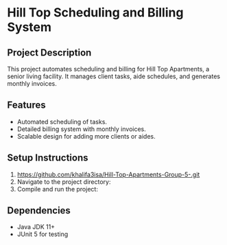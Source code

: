 # Hill Top Scheduling and Billing System

## Project Description

This project automates scheduling and billing for Hill Top Apartments, a senior living facility. It manages client tasks, aide schedules, and generates monthly invoices.

## Features

- Automated scheduling of tasks.
- Detailed billing system with monthly invoices.
- Scalable design for adding more clients or aides.

## Setup Instructions

1. https://github.com/khalifa3isa/Hill-Top-Apartments-Group-5-.git
2. Navigate to the project directory:
3. Compile and run the project:

## Dependencies

- Java JDK 11+
- JUnit 5 for testing
